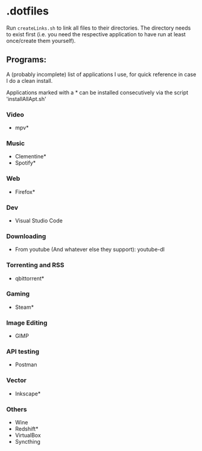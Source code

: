 # .dotfiles

Run `createLinks.sh` to link all files to their directories. The directory needs to exist first (i.e. you need the respective application to have run at least once/create them yourself).

## Programs:
A (probably incomplete) list of applications I use, for quick reference in case I do a clean install.

Applications marked with a * can be installed consecutively via the script 'installAllApt.sh'

### Video

- mpv*

### Music

- Clementine*
- Spotify*

### Web

- Firefox*

### Dev

- Visual Studio Code

### Downloading

- From youtube (And whatever else they support): youtube-dl

### Torrenting and RSS

- qbittorrent*

### Gaming

- Steam*

### Image Editing

- GIMP

### API testing

- Postman

### Vector

- Inkscape*

### Others

- Wine
- Redshift*
- VirtualBox
- Syncthing
